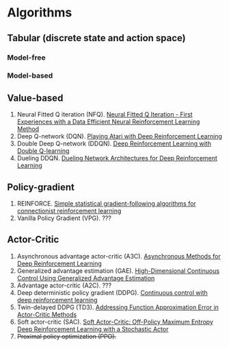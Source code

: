 # Algorithms

## Tabular (discrete state and action space)

### Model-free

### Model-based

## Value-based

1. Neural Fitted Q iteration (NFQ). [Neural Fitted Q Iteration - First Experiences with a Data Efficient Neural Reinforcement Learning Method](https://ml.informatik.uni-freiburg.de/former/_media/publications/rieecml05.pdf)
2. Deep Q-network (DQN). [Playing Atari with Deep Reinforcement Learning](https://www.cs.toronto.edu/~vmnih/docs/dqn.pdf)
3. Double Deep Q-network (DDQN). [Deep Reinforcement Learning with Double Q-learning](https://arxiv.org/abs/1509.06461)
4. Dueling DDQN. [Dueling Network Architectures for Deep Reinforcement Learning](https://arxiv.org/abs/1511.06581)

## Policy-gradient

1. REINFORCE. [Simple statistical gradient-following algorithms for connectionist reinforcement learning](https://link.springer.com/article/10.1007/BF00992696)
2. Vanilla Policy Gradient (VPG). ???

## Actor-Critic

1. Asynchronous advantage actor-critic (A3C). [Asynchronous Methods for Deep Reinforcement Learning](https://arxiv.org/abs/1602.01783)
2. Generalized advantage estimation (GAE). [High-Dimensional Continuous Control Using Generalized Advantage Estimation](https://arxiv.org/abs/1506.02438)  
3. Advantage actor-critic (A2C). ???
4. Deep deterministic policy gradient (DDPG). [Continuous control with deep reinforcement learning](https://arxiv.org/abs/1509.02971)
5. Twin-delayed DDPG (TD3). [Addressing Function Approximation Error in Actor-Critic Methods](https://arxiv.org/abs/1802.09477)
6. Soft actor-critic (SAC). [Soft Actor-Critic: Off-Policy Maximum Entropy Deep Reinforcement Learning with a Stochastic Actor](https://arxiv.org/abs/1801.01290)
7. ~~Proximal policy optimization (PPO).~~